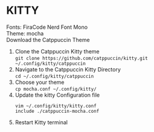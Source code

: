 # KITTY
Fonts: FiraCode Nerd Font Mono <br> 
Theme: mocha <br>
Download the Catppuccin Theme
1. Clone the Catppuccin Kitty theme <br>
	`git clone https://github.com/catppuccin/kitty.git ~/.config/kitty/catppuccin` <br>
2. Navigate to the Catppuccin Kitty Directory <br>
	`cd ~/.config/kitty/catppuccin` <br>
3. Choose your theme <br>
	`cp mocha.conf ~/.config/kitty/` <br>
4. Update the kitty Configuration file <br>
	```
	vim ~/.config/kitty/kitty.conf
	include ./catppuccin-mocha.conf
	```
5. Restart Kitty terminal